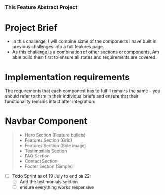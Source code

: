 ### This Feature Abstract Project

# Project Brief
- In this challenge, I will combine some of the components i have built in previous challenges into a full features page.
- As this challenge is a combination of other sections or components, Am able build them first to ensure all states and requirements are covered.

# Implementation requirements
The requirements that each component has to fulfill remains the same – you should refer to them in their individual briefs and ensure that their functionality remains intact after integration:

# Navbar Component
>- Hero Section (Feature bullets)
>- Features Section (Grid)
>- Features Section (Side image)
>- Testimonials Section
>- FAQ Section
>- Contact Section
>- Footer Section (Simple)

- [ ] Todo  Sprint as of 19 July to end on 22:
    - [ ] Add the testimonials section
    - [ ] ensure everything works responsive

